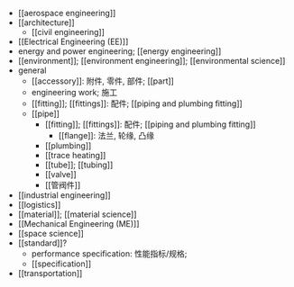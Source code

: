 - [[aerospace engineering]]
- [[architecture]]
    - [[civil engineering]]
- [[Electrical Engineering (EE)]]
- energy and power engineering; [[energy engineering]]
- [[environment]]; [[environment engineering]]; [[environmental science]]
- general
    - [[accessory]]: 附件, 零件, 部件; [[part]]
    - engineering work; 施工
    - [[fitting]]; [[fittings]]: 配件; [[piping and plumbing fitting]]
    - [[pipe]]
        - [[fitting]]; [[fittings]]: 配件; [[piping and plumbing fitting]]
            - [[flange]]: 法兰, 轮缘, 凸缘
        - [[plumbing]]
        - [[trace heating]]
        - [[tube]]; [[tubing]]
        - [[valve]]
        - [[管阀件]]
- [[industrial engineering]]
- [[logistics]]
- [[material]]; [[material science]]
- [[Mechanical Engineering (ME)]]
- [[space science]]
- [[standard]]?
    - performance specification: 性能指标/规格;
    - [[specification]]
- [[transportation]]
